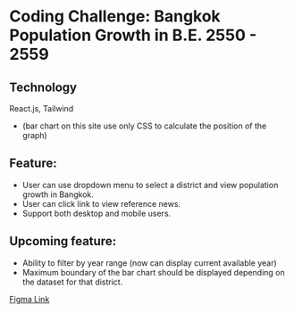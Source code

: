 # Coding Challenge: Bangkok Population Growth in B.E. 2550 - 2559

## Technology

React.js, Tailwind 
* (bar chart on this site use only CSS to calculate the position of the graph)

## Feature:

- User can use dropdown menu to select a district
  and view population growth in Bangkok.
- User can click link to view reference news.
- Support both desktop and mobile users.

## Upcoming feature:

- Ability to filter by year range (now can display
  current available year)
- Maximum boundary of the bar chart should be
  displayed depending on the dataset for that
  district.

[Figma Link](https://www.figma.com/file/WyPVdukKpA1GhKz3ikVjtY/Bangkok-Population-Growth?node-id=0%3A1&t=gGyjKWsflvVDRrP3-1)
